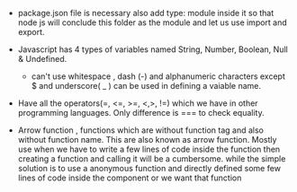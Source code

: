 - package.json file is necessary also add type: module inside it so that node js will conclude this folder as the module and
    let us use import and export.

- Javascript has 4 types of variables named String, Number, Boolean, Null & Undefined.
    - can't use whitespace , dash (-) and alphanumeric characters except $ and underscore( _ ) can be used in defining a
        vaiable name.

- Have all the operators(=, <=, >=, <,>, !=) which we have in other programming languages. Only difference is === to check equality.

- Arrow function , functions which are without function tag and also without function name. This are also known as arrow 
    function. Mostly use when we have to write a few lines of code inside the function then creating a function and calling it will be a cumbersome. while the simple solution is to use a anonymous function and directly defined some few
    lines of code inside the component or we want that function